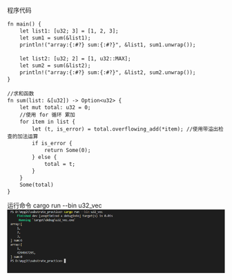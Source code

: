 程序代码

```
fn main() {        
    let list1: [u32; 3] = [1, 2, 3];
    let sum1 = sum(&list1);
    println!("array:{:#?} sum:{:#?}", &list1, sum1.unwrap());

    let list2: [u32; 2] = [1, u32::MAX];
    let sum2 = sum(&list2);
    println!("array:{:#?} sum:{:#?}", &list2, sum2.unwrap());
}

//求和函数
fn sum(list: &[u32]) -> Option<u32> {    
    let mut total: u32 = 0;
    //使用 for 循环 累加
    for item in list {        
        let (t, is_error) = total.overflowing_add(*item); //使用带溢出检查的加法运算         
        if is_error {
            return Some(0);
        } else {
            total = t;
        }
    }
    Some(total)
}

```
运行命令
cargo run --bin u32_vec    
![image](https://github.com/byrybye/substrate_practice/blob/main/crate_04/sum.png)
